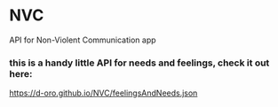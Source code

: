 # NVC
API for Non-Violent Communication app

### this is a handy little API for needs and feelings, check it out here: 
https://d-oro.github.io/NVC/feelingsAndNeeds.json 
